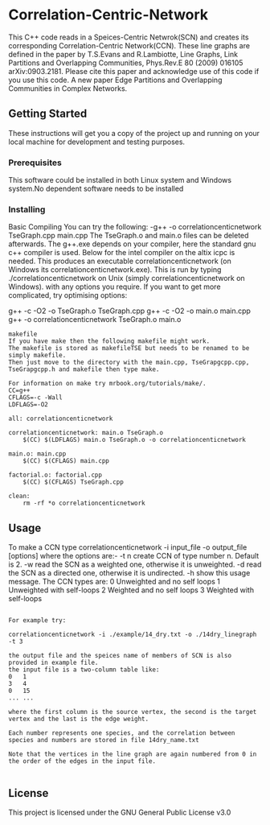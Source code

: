 # Correlation-Centric-Network

This C++ code reads in a Speices-Centric Netwrok(SCN) and creates its corresponding Correlation-Centric Network(CCN). These line graphs are defined in the paper by T.S.Evans and R.Lambiotte, Line Graphs, Link Partitions and Overlapping Communities, Phys.Rev.E 80 (2009) 016105 arXiv:0903.2181. Please cite this paper and acknowledge use of this code if you use this code. 
A new paper Edge Partitions and Overlapping Communities in Complex Networks.

## Getting Started

These instructions will get you a copy of the project up and running on your local machine for development and testing purposes.

### Prerequisites

This software could be installed in both Linux system and Windows system.No dependent software needs to be installed  

### Installing

Basic Compiling
You can try the following:
-g++ -o correlationcenticnetwork TseGraph.cpp main.cpp
The TseGraph.o and main.o files can be deleted afterwards. 
The g++.exe depends on your compiler, here the standard gnu c++ compiler is used. 
Below for the intel compiler on the altix icpc is needed. 
This produces an executable correlationcenticnetwork (on Windows its correlationcenticnetwork.exe). 
This is run by typing ./correlationcenticnetwork on Unix (simply correlationcenticnetwork on Windows). 
with any options you require. 
If you want to get more complicated, try optimising options: 

g++ -c -O2 -o TseGraph.o TseGraph.cpp
g++ -c -O2 -o main.o main.cpp
g++ -o correlationcenticnetwork TseGraph.o main.o

```
makefile
If you have make then the following makefile might work. 
The makefile is stored as makefileTSE but needs to be renamed to be simply makefile. 
Then just move to the directory with the main.cpp, TseGrapgcpp.cpp, TseGrapgcpp.h and makefile then type make. 

For information on make try mrbook.org/tutorials/make/. 
CC=g++
CFLAGS=-c -Wall
LDFLAGS=-O2

all: correlationcenticnetwork

correlationcenticnetwork: main.o TseGraph.o
	$(CC) $(LDFLAGS) main.o TseGraph.o -o correlationcenticnetwork

main.o: main.cpp
	$(CC) $(CFLAGS) main.cpp

factorial.o: factorial.cpp
	$(CC) $(CFLAGS) TseGraph.cpp

clean:
	rm -rf *o correlationcenticnetwork

```

## Usage

To make a CCN type 
correlationcenticnetwork -i input_file -o output_file [options]
where the options are:- 
-t n
create CCN of type number n. Default is 2.
-w
read the SCN as a weighted one, otherwise it is unweighted.
-d
read the SCN as a directed one, otherwise it is undirected.
-h
show this usage message.
The CCN types are: 
0
Unweighted and no self loops 
1
Unweighted with self-loops 
2
Weighted and no self loops 
3
Weighted with self-loops 

```

For example try:
 
correlationcenticnetwork -i ./example/14_dry.txt -o ./14dry_linegraph -t 3

the output file and the speices name of members of SCN is also provided in example file.
the input file is a two-column table like:
0	1
3	4
0	15
...	...

where the first column is the source vertex, the second is the target vertex and the last is the edge weight. 

Each number represents one species, and the correlation between species and numbers are stored in file 14dry_name.txt

Note that the vertices in the line graph are again numbered from 0 in the order of the edges in the input file. 


```

## License

This project is licensed under the GNU General Public License v3.0
